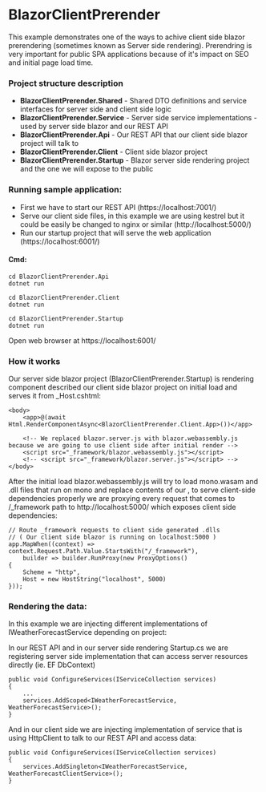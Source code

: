 ﻿# BlazorClientPrerender

This example demonstrates one of the ways to achive client side blazor prerendering (sometimes known as Server side rendering).
Prerendring is very important for public SPA applications because of it's impact on SEO and initial page load time.

### Project structure description

* **BlazorClientPrerender.Shared** - Shared DTO definitions and service interfaces for server side and client side logic
* **BlazorClientPrerender.Service** - Server side service implementations - used by server side blazor and our REST API
* **BlazorClientPrerender.Api** - Our REST API that our client side blazor project will talk to
* **BlazorClientPrerender.Client** - Client side blazor project
* **BlazorClientPrerender.Startup** - Blazor server side rendering project and the one we will expose to the public

### Running sample application:

* First we have to start our REST API (https://localhost:7001/) 
* Serve our client side files, in this example we are using kestrel but it could be easily be changed to nginx or similar (http://localhost:5000/)
* Run our startup project that will serve the web application (https://localhost:6001/) 

#### Cmd:

    cd BlazorClientPrerender.Api
    dotnet run
    
    cd BlazorClientPrerender.Client
    dotnet run
    
    cd BlazorClientPrerender.Startup
    dotnet run

Open web browser at https://localhost:6001/

### How it works

Our server side blazor project (BlazorClientPrerender.Startup) is rendering component described 
our client side blazor project on initial load and serves it from _Host.cshtml:

    <body>
        <app>@(await Html.RenderComponentAsync<BlazorClientPrerender.Client.App>())</app>
    
        <!-- We replaced blazor.server.js with blazor.webassembly.js because we are going to use client side after initial render -->
        <script src="_framework/blazor.webassembly.js"></script>
        <!-- <script src="_framework/blazor.server.js"></script> -->
    </body>

After the initial load blazor.webassembly.js will try to load mono.wasam and .dll files that run on mono and replace contents of our <app></app>,
to serve client-side dependencies properly we are proxying every request that comes to /_framework path to http://localhost:5000/ 
which exposes client side dependencies:

    // Route _framework requests to client side generated .dlls 
    // ( Our client side blazor is running on localhost:5000 )
    app.MapWhen((context) => context.Request.Path.Value.StartsWith("/_framework"), 
    	builder => builder.RunProxy(new ProxyOptions()
    {
    	Scheme = "http",
    	Host = new HostString("localhost", 5000)
    }));

### Rendering the data:

In this example we are injecting different implementations of IWeatherForecastService depending on project:

In our REST API and in our server side rendering Startup.cs we are registering server side implementation that can access server resources directly (ie. EF DbContext)

    public void ConfigureServices(IServiceCollection services)
    {
    	...
    	services.AddScoped<IWeatherForecastService, WeatherForecastService>();
    }

And in our client side we are injecting implementation of service that is using HttpClient to talk to our REST API and access data:

    public void ConfigureServices(IServiceCollection services)
    {
    	services.AddSingleton<IWeatherForecastService, WeatherForecastClientService>();
    }

